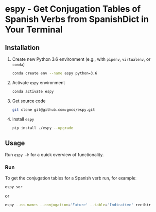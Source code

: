 # espy - Get Conjugation Tables of Spanish Verbs from SpanishDict in Your Terminal

## Installation

1. Create new Python 3.6 environment (e.g., with `pipenv`, `virtualenv`, or `conda`)

    ```bash
    conda create env --name espy python=3.6
    ```

2. Activate `espy` environment

    ```bash
    conda activate espy
    ```

3. Get source code

    ```bash
    git clone git@github.com:gncs/espy.git
    ```
   
4. Install `espy`

    ```bash
    pip install ./espy --upgrade
    ```
    
  
## Usage

Run `espy -h` for a quick overview of functionality.

### Run

To get the conjugation tables for a Spanish verb run, for example:

```bash
espy ser
```

or

```bash
espy --no-names --conjugation='Future' --table='Indicative' recibir
```
